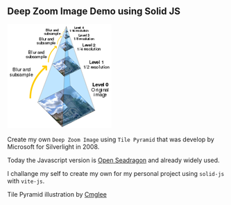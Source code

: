 ## Deep Zoom Image Demo using Solid JS

![Preview](240px-Image_pyramid.svg.png)

Create my own `Deep Zoom Image` using `Tile Pyramid` that was develop by Microsoft for Silverlight in 2008.

Today the Javascript version is [Open Seadragon](https://openseadragon.github.io/) and already widely used.

I challange my self to create my own for my personal project using `solid-js` with `vite-js`.

Tile Pyramid illustration by [Cmglee](https://commons.wikimedia.org/wiki/User:Cmglee)